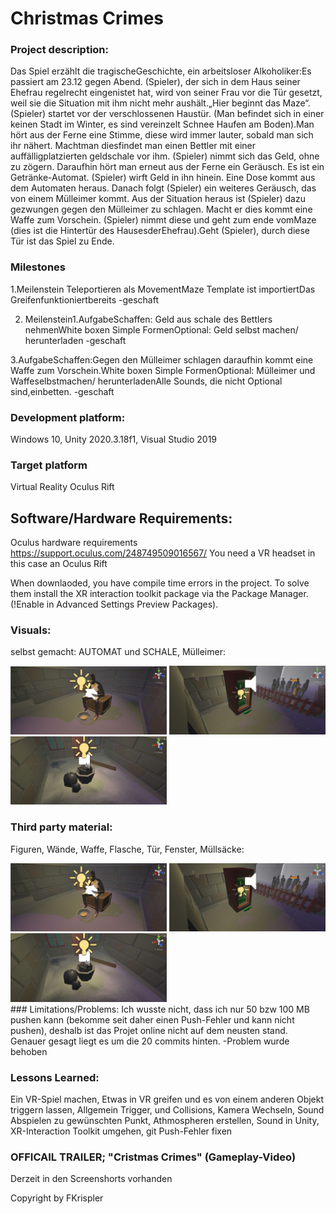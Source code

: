 # Christmas Crimes

### Project description: 
Das Spiel erzählt die tragischeGeschichte, ein arbeitsloser Alkoholiker:Es passiert am 23.12 gegen Abend. (Spieler), der sich in dem Haus seiner Ehefrau regelrecht eingenistet hat, wird von seiner Frau vor die Tür gesetzt, weil sie die Situation mit ihm nicht mehr aushält.„Hier beginnt das Maze“. (Spieler) startet vor der verschlossenen Haustür. (Man befindet sich in einer keinen Stadt im Winter, es sind vereinzelt Schnee Haufen am Boden).Man hört aus der Ferne eine Stimme, diese wird immer lauter, sobald man sich ihr nähert. Machtman diesfindet man einen Bettler mit einer auffälligplatzierten geldschale vor ihm. (Spieler) nimmt sich das Geld, ohne zu zögern. Daraufhin hört man erneut aus der Ferne ein Geräusch. Es ist ein Getränke-Automat. (Spieler) wirft Geld in ihn hinein. Eine Dose kommt aus dem Automaten heraus. Danach folgt (Spieler) ein weiteres Geräusch, das von einem Mülleimer kommt. Aus der Situation heraus ist (Spieler) dazu gezwungen gegen den Mülleimer zu schlagen. Macht er dies kommt eine Waffe zum Vorschein. (Spieler) nimmt diese und geht zum ende vomMaze (dies ist die Hintertür des HausesderEhefrau).Geht (Spieler), durch diese Tür ist das Spiel zu Ende.

### Milestones
1.Meilenstein Teleportieren als MovementMaze Template ist importiertDas Greifenfunktioniertbereits -geschaft 

2. Meilenstein1.AufgabeSchaffen: Geld aus schale des Bettlers nehmenWhite boxen Simple FormenOptional: Geld selbst machen/ herunterladen -geschaft 

3.AufgabeSchaffen:Gegen den Mülleimer schlagen daraufhin kommt eine Waffe zum Vorschein.White boxen Simple FormenOptional: Mülleimer und Waffeselbstmachen/ herunterladenAlle Sounds, die nicht Optional sind,einbetten. -geschaft 

### Development platform: 
Windows 10, Unity 2020.3.18f1, Visual Studio 2019

### Target platform
Virtual Reality Oculus Rift

## Software/Hardware Requirements: 
Oculus hardware requirements https://support.oculus.com/248749509016567/
You need a VR headset in this case an Oculus Rift

When downlaoded, you have compile time errors in the project. To solve them install the XR interaction toolkit package via the Package Manager. (!Enable in Advanced Settings Preview Packages).

### Visuals: 
selbst gemacht: AUTOMAT und SCHALE, Mülleimer:
<div>
<img src="./Screenshots/Bettler.JPG" width="250">
<img src="./Screenshots/Automat.JPG" width="250">
<img src="./Screenshots/Muell.JPG" width="250">

</div>

### Third party material: 
Figuren, Wände, Waffe, Flasche, Tür, Fenster, Müllsäcke:
<div>
<img src="./Screenshots/Bettler.JPG" width="250">
<img src="./Screenshots/Automat.JPG" width="250">
<img src="./Screenshots/Muell.JPG" width="250">
</div>
### Limitations/Problems: 
Ich wusste nicht, dass ich nur 50 bzw 100 MB pushen kann (bekomme seit daher einen Push-Fehler und kann nicht pushen), deshalb ist das Projet online nicht auf dem neusten stand. Genauer gesagt liegt es um die 20 commits hinten. -Problem wurde behoben

### Lessons Learned:
Ein VR-Spiel machen, Etwas in VR greifen und es von einem anderen Objekt triggern lassen, Allgemein Trigger, und Collisions, Kamera Wechseln, Sound Abspielen zu gewünschten Punkt, Athmospheren erstellen, Sound in Unity, XR-Interaction Toolkit umgehen, git Push-Fehler fixen

### OFFICAIL TRAILER; "Cristmas Crimes" (Gameplay-Video)
Derzeit in den Screenshorts vorhanden



Copyright by FKrispler
